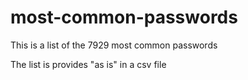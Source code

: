 # most-common-passwords
This is a list of the 7929 most common passwords

The list is provides "as is" in a csv file
